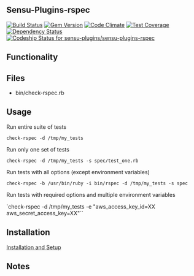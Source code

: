 ## Sensu-Plugins-rspec

[ ![Build Status](https://travis-ci.org/sensu-plugins/sensu-plugins-rspec.svg?branch=master)](https://travis-ci.org/sensu-plugins/sensu-plugins-rspec)
[![Gem Version](https://badge.fury.io/rb/sensu-plugins-rspec.svg)](http://badge.fury.io/rb/sensu-plugins-rspec)
[![Code Climate](https://codeclimate.com/github/sensu-plugins/sensu-plugins-rspec/badges/gpa.svg)](https://codeclimate.com/github/sensu-plugins/sensu-plugins-rspec)
[![Test Coverage](https://codeclimate.com/github/sensu-plugins/sensu-plugins-rspec/badges/coverage.svg)](https://codeclimate.com/github/sensu-plugins/sensu-plugins-rspec)
[![Dependency Status](https://gemnasium.com/sensu-plugins/sensu-plugins-rspec.svg)](https://gemnasium.com/sensu-plugins/sensu-plugins-rspec)
[![Codeship Status for sensu-plugins/sensu-plugins-rspec](https://codeship.com/projects/9999a9c0-d266-0132-51a0-2e715b0dd4a0/status?branch=master)](https://codeship.com/projects/77533)

## Functionality

## Files
 * bin/check-rspec.rb

## Usage

Run entire suite of tests

`check-rspec -d /tmp/my_tests`

Run only one set of tests

`check-rspec -d /tmp/my_tests -s spec/test_one.rb`

Run tests with all options (except environment variables)

`check-rspec -b /usr/bin/ruby -i bin/rspec -d /tmp/my_tests -s spec`

Run tests with required options and multiple environment variables

`check-rspec -d /tmp/my_tests -e "aws_access_key_id=XX aws_secret_access_key=XX"``


## Installation

[Installation and Setup](http://sensu-plugins.io/docs/installation_instructions.html)

## Notes
